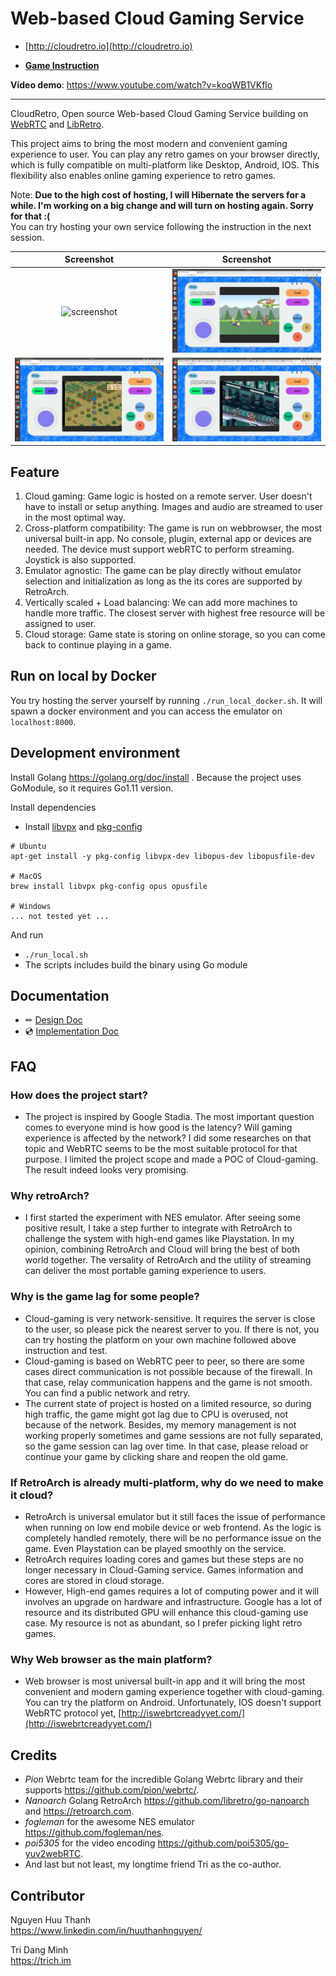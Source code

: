 # Web-based Cloud Gaming Service
- [http://cloudretro.io](http://cloudretro.io)

- [**Game Instruction**](document/instruction/)

**Video demo**: https://www.youtube.com/watch?v=koqWB1VKflo

---

CloudRetro, Open source Web-based Cloud Gaming Service building on [WebRTC](https://github.com/pion) and [LibRetro](https://retroarch.com/).  
  
This project aims to bring the most modern and convenient gaming experience to user. You can play any retro games on your browser directly, which is fully compatible on multi-platform like Desktop, Android, IOS. This flexibility also enables online gaming experience to retro games.  

Note: **Due to the high cost of hosting, I will Hibernate the servers for a while. I'm working on a big change and will turn on hosting again. Sorry for that :(**  
You can try hosting your own service following the instruction in the next session.  

Screenshot | Screenshot
:-------------------------:|:-------------------------:
![screenshot](document/img/landing-page.gif)|![screenshot](document/img/landing-page-gb.png)
![screenshot](document/img/landing-page-ps-hm.png)|![screenshot](document/img/landing-page-ps-x4.png)

## Feature
1. Cloud gaming: Game logic is hosted on a remote server. User doesn't have to install or setup anything. Images and audio are streamed to user in the most optimal way.
2. Cross-platform compatibility: The game is run on webbrowser, the most universal built-in app. No console, plugin, external app or devices are needed. The device must support webRTC to perform streaming. Joystick is also supported.
4. Emulator agnostic: The game can be play directly without emulator selection and initialization as long as the its cores are supported by RetroArch.
3. Vertically scaled + Load balancing: We can add more machines to handle more traffic. The closest server with highest free resource will be assigned to user.
5. Cloud storage: Game state is storing on online storage, so you can come back to continue playing in a game.

## Run on local by Docker

You try hosting the server yourself by running `./run_local_docker.sh`. It will spawn a docker environment and you can access the emulator on `localhost:8000`.  

## Development environment

Install Golang https://golang.org/doc/install . Because the project uses GoModule, so it requires Go1.11 version.

Install dependencies  

  * Install [libvpx](https://www.webmproject.org/code/) and [pkg-config](https://www.freedesktop.org/wiki/Software/pkg-config/)
```
# Ubuntu
apt-get install -y pkg-config libvpx-dev libopus-dev libopusfile-dev

# MacOS
brew install libvpx pkg-config opus opusfile

# Windows
... not tested yet ...
```

And run 
  * `./run_local.sh`
  * The scripts includes build the binary using Go module

## Documentation
- ✏ [Design Doc](document/designdoc/)  
- 💿 [Implementation Doc](document/implementation/)  

## FAQ

### How does the project start?

- The project is inspired by Google Stadia. The most important question comes to everyone mind is how good is the latency? Will gaming experience is affected by the network? I did some researches on that topic and WebRTC seems to be the most suitable protocol for that purpose. I limited the project scope and made a POC of Cloud-gaming. The result indeed looks very promising.  

### Why retroArch?

- I first started the experiment with NES emulator. After seeing some positive result, I take a step further to integrate with RetroArch to challenge the system with high-end games like Playstation. In my opinion, combining RetroArch and Cloud will bring the best of both world together. The versality of RetroArch and the utility of streaming can deliver the most portable gaming experience to users.  

### Why is the game lag for some people?

- Cloud-gaming is very network-sensitive. It requires the server is close to the user, so please pick the nearest server to you. If there is not, you can try hosting the platform on your own machine followed above instruction and test.  
- Cloud-gaming is based on WebRTC peer to peer, so there are some cases direct communication is not possible because of the firewall. In that case, relay communication happens and the game is not smooth. You can find a public network and retry.  
- The current state of project is hosted on a limited resource, so during high traffic, the game might got lag due to CPU is overused, not because of the network. Besides, my memory management is not working properly sometimes and game sessions are not fully separated, so the game session can lag over time. In that case, please reload or continue your game by clicking share and reopen the old game.  

### If RetroArch is already multi-platform, why do we need to make it cloud?

- RetroArch is universal emulator but it still faces the issue of performance when running on low end mobile device or web frontend. As the logic is completely handled remotely, there will be no performance issue on the game. Even Playstation can be played smoothly on the service.
- RetroArch requires loading cores and games but these steps are no longer necessary in Cloud-Gaming service. Games information and cores are stored in cloud storage.
- However, High-end games requires a lot of computing power and it will involves an upgrade on hardware and infrastructure. Google has a lot of resource and its distributed GPU will enhance this cloud-gaming use case. My resource is not as abundant, so I prefer picking light retro games.

### Why Web browser as the main platform?

- Web browser is most universal built-in app and it will bring the most convenient and modern gaming experience together with cloud-gaming. You can try the platform on Android. Unfortunately, IOS doesn't support WebRTC protocol yet, [http://iswebrtcreadyyet.com/](http://iswebrtcreadyyet.com/)

## Credits

* *Pion* Webrtc team for the incredible Golang Webrtc library and their supports https://github.com/pion/webrtc/.  
* *Nanoarch* Golang RetroArch https://github.com/libretro/go-nanoarch and https://retroarch.com.  
* *fogleman* for the awesome NES emulator https://github.com/fogleman/nes.  
* *poi5305* for the video encoding https://github.com/poi5305/go-yuv2webRTC.  
* And last but not least, my longtime friend Tri as the co-author. 

## Contributor

Nguyen Huu Thanh  
https://www.linkedin.com/in/huuthanhnguyen/  

Tri Dang Minh  
https://trich.im  

